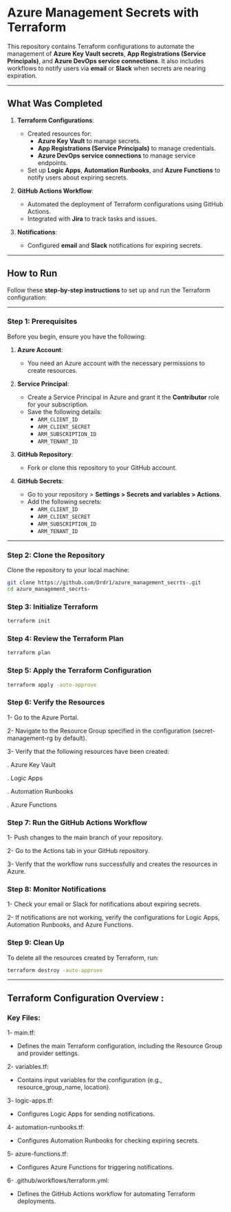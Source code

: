 # Azure Management Secrets with Terraform

This repository contains Terraform configurations to automate the management of **Azure Key Vault secrets**, **App Registrations (Service Principals)**, and **Azure DevOps service connections**. It also includes workflows to notify users via **email** or **Slack** when secrets are nearing expiration.

---

## **What Was Completed**

1. **Terraform Configurations**:
   - Created resources for:
     - **Azure Key Vault** to manage secrets.
     - **App Registrations (Service Principals)** to manage credentials.
     - **Azure DevOps service connections** to manage service endpoints.
   - Set up **Logic Apps**, **Automation Runbooks**, and **Azure Functions** to notify users about expiring secrets.

2. **GitHub Actions Workflow**:
   - Automated the deployment of Terraform configurations using GitHub Actions.
   - Integrated with **Jira** to track tasks and issues.

3. **Notifications**:
   - Configured **email** and **Slack** notifications for expiring secrets.

---

## **How to Run**

Follow these **step-by-step instructions** to set up and run the Terraform configuration:

---

### **Step 1: Prerequisites**

Before you begin, ensure you have the following:

1. **Azure Account**:
   - You need an Azure account with the necessary permissions to create resources.

2. **Service Principal**:
   - Create a Service Principal in Azure and grant it the **Contributor** role for your subscription.
   - Save the following details:
     - `ARM_CLIENT_ID`
     - `ARM_CLIENT_SECRET`
     - `ARM_SUBSCRIPTION_ID`
     - `ARM_TENANT_ID`

3. **GitHub Repository**:
   - Fork or clone this repository to your GitHub account.

4. **GitHub Secrets**:
   - Go to your repository > **Settings > Secrets and variables > Actions**.
   - Add the following secrets:
     - `ARM_CLIENT_ID`
     - `ARM_CLIENT_SECRET`
     - `ARM_SUBSCRIPTION_ID`
     - `ARM_TENANT_ID`

---

### **Step 2: Clone the Repository**

Clone the repository to your local machine:

```bash
git clone https://github.com/Drdr1/azure_management_secrts-.git
cd azure_management_secrts-
```
### **Step 3: Initialize Terraform**

```bash
terraform init
```

### **Step 4: Review the Terraform Plan**

```bash
terraform plan
```

### **Step 5: Apply the Terraform Configuration**

```bash
terraform apply -auto-approve
```

### **Step 6: Verify the Resources**

1- Go to the Azure Portal.

2- Navigate to the Resource Group specified in the configuration (secret-management-rg by default).

3- Verify that the following resources have been created:

. Azure Key Vault

. Logic Apps

. Automation Runbooks

. Azure Functions


### **Step 7: Run the GitHub Actions Workflow**

1- Push changes to the main branch of your repository.

2- Go to the Actions tab in your GitHub repository.

3- Verify that the workflow runs successfully and creates the resources in Azure.


### **Step 8: Monitor Notifications**

1- Check your email or Slack for notifications about expiring secrets.

2- If notifications are not working, verify the configurations for Logic Apps, Automation Runbooks, and Azure Functions.


### **Step 9: Clean Up**

To delete all the resources created by Terraform, run:

```bash
terraform destroy -auto-approve
```

---

## Terraform Configuration Overview :

### Key Files:

1- main.tf:

- Defines the main Terraform configuration, including the Resource Group and provider settings.

2- variables.tf:

- Contains input variables for the configuration (e.g., resource_group_name, location).

3- logic-apps.tf:

- Configures Logic Apps for sending notifications.

4- automation-runbooks.tf:

- Configures Automation Runbooks for checking expiring secrets.

5- azure-functions.tf:

- Configures Azure Functions for triggering notifications.

6- .github/workflows/terraform.yml:

- Defines the GitHub Actions workflow for automating Terraform deployments.







